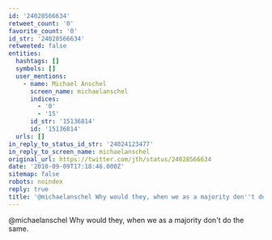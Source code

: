 ```yaml
---
id: '24028566634'
retweet_count: '0'
favorite_count: '0'
id_str: '24028566634'
retweeted: false
entities:
  hashtags: []
  symbols: []
  user_mentions:
    - name: Michael Anschel
      screen_name: michaelanschel
      indices:
        - '0'
        - '15'
      id_str: '15136814'
      id: '15136814'
  urls: []
in_reply_to_status_id_str: '24024123477'
in_reply_to_screen_name: michaelanschel
original_url: https://twitter.com/jth/status/24028566634
date: '2010-09-09T17:18:46.000Z'
sitemap: false
robots: noindex
reply: true
title: '@michaelanschel Why would they, when we as a majority don''t do the same.'
---
```


@michaelanschel Why would they, when we as a majority don't do the same.